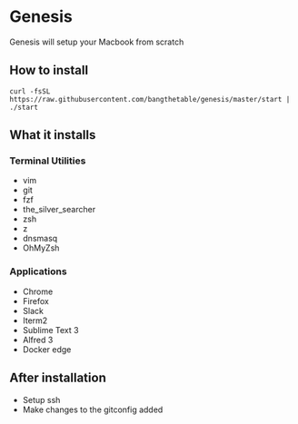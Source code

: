 # Genesis

Genesis will setup your Macbook from scratch

## How to install

```
curl -fsSL https://raw.githubusercontent.com/bangthetable/genesis/master/start | ./start
```

## What it installs

### Terminal Utilities
- vim
- git
- fzf
- the_silver_searcher
- zsh
- z
- dnsmasq
- OhMyZsh

### Applications
- Chrome
- Firefox
- Slack
- Iterm2
- Sublime Text 3
- Alfred 3
- Docker edge

## After installation
- Setup ssh
- Make changes to the gitconfig added
